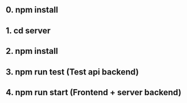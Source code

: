 ## 0. npm install
## 1. cd server
## 2. npm install
## 3. npm run test  (Test api backend)
## 4. npm run start (Frontend + server backend)

